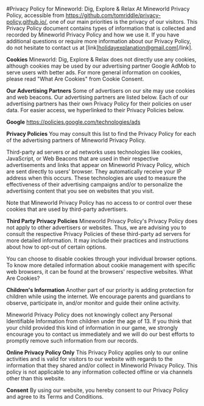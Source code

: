 #Privacy Policy for Mineworld: Dig, Explore & Relax
At Mineworld Privacy Policy, accessible from https://github.com/tomriddIe/privacy-policy.github.io/, one of our main priorities is the privacy of our visitors. This Privacy Policy document contains types of information that is collected and recorded by Mineworld Privacy Policy and how we use it. If you have additional questions or require more information about our Privacy Policy, do not hesitate to contact us at [link]holidayexplanation@gmail.com[/link].

**Cookies**
Mineworld: Dig, Explore & Relax does not directly use any cookies, although cookies may be used by our advertising partner Google AdMob to serve users with better ads. For more general information on cookies, please read "What Are Cookies" from Cookie Consent.

**Our Advertising Partners**
Some of advertisers on our site may use cookies and web beacons. Our advertising partners are listed below. Each of our advertising partners has their own Privacy Policy for their policies on user data. For easier access, we hyperlinked to their Privacy Policies below.

**Google**
https://policies.google.com/technologies/ads

**Privacy Policies**
You may consult this list to find the Privacy Policy for each of the advertising partners of Mineworld Privacy Policy.

Third-party ad servers or ad networks uses technologies like cookies, JavaScript, or Web Beacons that are used in their respective advertisements and links that appear on Mineworld Privacy Policy, which are sent directly to users' browser. They automatically receive your IP address when this occurs. These technologies are used to measure the effectiveness of their advertising campaigns and/or to personalize the advertising content that you see on websites that you visit.

Note that Mineworld Privacy Policy has no access to or control over these cookies that are used by third-party advertisers.

**Third Party Privacy Policies**
Mineworld Privacy Policy's Privacy Policy does not apply to other advertisers or websites. Thus, we are advising you to consult the respective Privacy Policies of these third-party ad servers for more detailed information. It may include their practices and instructions about how to opt-out of certain options.

You can choose to disable cookies through your individual browser options. To know more detailed information about cookie management with specific web browsers, it can be found at the browsers' respective websites. What Are Cookies?

**Children's Information**
Another part of our priority is adding protection for children while using the internet. We encourage parents and guardians to observe, participate in, and/or monitor and guide their online activity.

Mineworld Privacy Policy does not knowingly collect any Personal Identifiable Information from children under the age of 13. If you think that your child provided this kind of information in our game, we strongly encourage you to contact us immediately and we will do our best efforts to promptly remove such information from our records.

**Online Privacy Policy Only**
This Privacy Policy applies only to our online activities and is valid for visitors to our website with regards to the information that they shared and/or collect in Mineworld Privacy Policy. This policy is not applicable to any information collected offline or via channels other than this website.

**Consent**
By using our website, you hereby consent to our Privacy Policy and agree to its Terms and Conditions.
